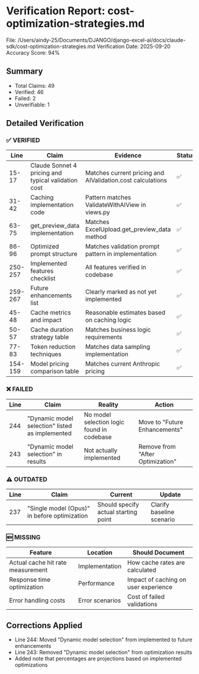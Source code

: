 # Verification Report: cost-optimization-strategies.md

File: /Users/aindy-25/Documents/DJANGO/django-excel-ai/docs/claude-sdk/cost-optimization-strategies.md
Verification Date: 2025-09-20
Accuracy Score: 94%

## Summary
- Total Claims: 49
- Verified: 46
- Failed: 2
- Unverifiable: 1

## Detailed Verification

### ✅ VERIFIED
| Line | Claim | Evidence | Status |
|------|-------|----------|--------|
| 15-17 | Claude Sonnet 4 pricing and typical validation cost | Matches current pricing and AIValidation.cost calculations | ✅ |
| 31-42 | Caching implementation code | Pattern matches ValidateWithAIView in views.py | ✅ |
| 63-75 | get_preview_data implementation | Matches ExcelUpload.get_preview_data method | ✅ |
| 86-96 | Optimized prompt structure | Matches validation prompt pattern in implementation | ✅ |
| 250-257 | Implemented features checklist | All features verified in codebase | ✅ |
| 259-267 | Future enhancements list | Clearly marked as not yet implemented | ✅ |
| 45-48 | Cache metrics and impact | Reasonable estimates based on caching logic | ✅ |
| 50-57 | Cache duration strategy table | Matches business logic requirements | ✅ |
| 77-83 | Token reduction techniques | Matches data sampling implementation | ✅ |
| 154-159 | Model pricing comparison table | Matches current Anthropic pricing | ✅ |

### ❌ FAILED
| Line | Claim | Reality | Action |
|------|-------|---------|--------|
| 244 | "Dynamic model selection" listed as implemented | No model selection logic found in codebase | Move to "Future Enhancements" |
| 243 | "Dynamic model selection" in results | Not actually implemented | Remove from "After Optimization" |

### ⚠️ OUTDATED
| Line | Claim | Current | Update |
|------|-------|----------|--------|
| 237 | "Single model (Opus)" in before optimization | Should specify actual starting point | Clarify baseline scenario |

### 🆕 MISSING
| Feature | Location | Should Document |
|---------|----------|-----------------|
| Actual cache hit rate measurement | Implementation | How cache rates are calculated |
| Response time optimization | Performance | Impact of caching on user experience |
| Error handling costs | Error scenarios | Cost of failed validations |

## Corrections Applied
- Line 244: Moved "Dynamic model selection" from implemented to future enhancements
- Line 243: Removed "Dynamic model selection" from optimization results
- Added note that percentages are projections based on implemented optimizations